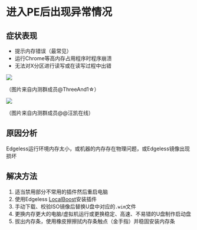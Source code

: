 # 进入PE后出现异常情况
## 症状表现
* 提示内存错误（最常见）
* 运行Chrome等高内存占用程序时程序崩溃
* 无法对X分区进行读写或在读写过程中出错

![](https://pineapple.edgeless.top/picbed/wiki/images/QQpic20191221164750.jpg)

（图片来自内测群成员@ThreeAnd1☆）

![](https://pineapple.edgeless.top/picbed/wiki/images/QQpic20191221164959.jpg)

（图片来自内测群成员@@汪凯在线）

## 原因分析
Edgeless运行环境内存太小，或机器的内存存在物理问题，或Edgeless镜像出现损坏

## 解决方法
1. 适当禁用部分不常用的插件然后重启电脑
2. 使用Edgeless [LocalBoost](../playground/localboost.md)安装插件
5. 手动下载、校验ISO镜像后替换U盘中对应的`.wim`文件
3. 更换内存更大的电脑/虚拟机运行或更换稳定、高速、不易错的U盘制作启动盘
4. 拔出内存条，使用橡皮擦擦拭内存条触点（金手指）并稳固安装内存条